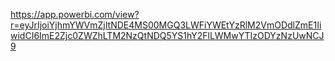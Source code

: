 https://app.powerbi.com/view?r=eyJrIjoiYjhmYWVmZjItNDE4MS00MGQ3LWFiYWEtYzRlM2VmODdlZmE1IiwidCI6ImE2Zjc0ZWZhLTM2NzQtNDQ5YS1hY2FlLWMwYTIzODYzNzUwNCJ9
